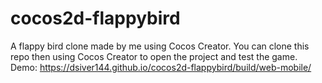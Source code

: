 # cocos2d-flappybird
A flappy bird clone made by me using Cocos Creator.
You can clone this repo then using Cocos Creator to open the project and test the game.
Demo: https://dsiver144.github.io/cocos2d-flappybird/build/web-mobile/